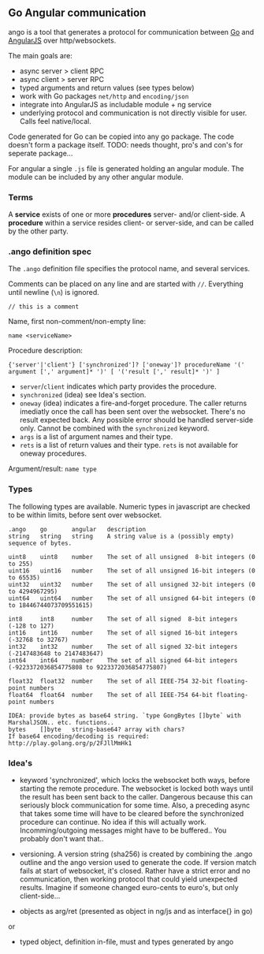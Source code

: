 ## Go Angular communication

ango is a tool that generates a protocol for communication between [Go](http://golang.org) and [AngularJS](http://angularjs.org) over http/websockets.

The main goals are:

 - async server > client RPC
 - async client > server RPC
 - typed arguments and return values (see types below)
 - work with Go packages `net/http` and `encoding/json`
 - integrate into AngularJS as includable module + ng service
 - underlying protocol and communication is not directly visible for user. Calls feel native/local.

Code generated for Go can be copied into any go package. The code doesn't form a package itself.
TODO: needs thought, pro's and con's for seperate package...

For angular a single `.js` file is generated  holding an angular module. The module can be included by any other angular module.

### Terms

A **service** exists of one or more **procedures** server- and/or client-side.
A **procedure** within a service resides client- or server-side, and can be called by the other party.

### .ango definition spec
The `.ango` definition file specifies the protocol name, and several services.

Comments can be placed on any line and are started with `//`. Everything until newline (`\n`) is ignored.

`// this is a comment`

Name, first non-comment/non-empty line:

`name <serviceName>`

Procedure description:

`{'server'|'client'} ['synchronized']? ['oneway']? procedureName '(' argument [',' argument]* ')' [ '('result [',' result]* ')' ]`

 - `server`/`client` indicates which party provides the procedure.
 - `synchronized` (idea) see Idea's section.
 - `oneway` (idea) indicates a fire-and-forget procedure. The caller returns imediatly once the call has been sent over the websocket. There's no result expected back. Any possible error should be handled server-side only. Cannot be combined with the `synchronized` keyword.
 - `args` is a list of argument names and their type.
 - `rets` is a list of return values and their type. `rets` is not available for oneway procedures.

Argument/result:
`name type`

### Types
The following types are available. Numeric types in javascript are checked to be within limits, before sent over websocket.
```
.ango    go       angular   description
string   string   string    A string value is a (possibly empty) sequence of bytes.

uint8    uint8    number    The set of all unsigned  8-bit integers (0 to 255)
uint16   uint16   number    The set of all unsigned 16-bit integers (0 to 65535)
uint32   uint32   number    The set of all unsigned 32-bit integers (0 to 4294967295)
uint64   uint64   number    The set of all unsigned 64-bit integers (0 to 18446744073709551615)

int8     int8     number    The set of all signed  8-bit integers (-128 to 127)
int16    int16    number    The set of all signed 16-bit integers (-32768 to 32767)
int32    int32    number    The set of all signed 32-bit integers (-2147483648 to 2147483647)
int64    int64    number    The set of all signed 64-bit integers (-9223372036854775808 to 9223372036854775807)

float32  float32  number    The set of all IEEE-754 32-bit floating-point numbers
float64  float64  number    The set of all IEEE-754 64-bit floating-point numbers

IDEA: provide bytes as base64 string. `type GongBytes []byte` with MarshalJSON.. etc. functions..
bytes    []byte   string-base64? array with chars?
If base64 encoding/decoding is required: http://play.golang.org/p/2FJllMmHk1
```

### Idea's

 - keyword 'synchronized', which locks the websocket both ways, before starting the remote procedure. The websocket is locked both ways until the result has been sent back to the caller. Dangerous because this can seriously block communication for some time. Also, a preceding async that takes some time will have to be cleared before the synchronized procedure can continue. No idea if this will actually work. Incomming/outgoing messages might have to be buffered.. You probably don't want that..

 - versioning. A version string (sha256) is created by combining the .ango outline and the ango version used to generate the code. If version match fails at start of websocket, it's closed. Rather have a strict error and no communication, then working protocol that could yield unexpected results. Imagine if someone changed euro-cents to euro's, but only client-side...

 - objects as arg/ret (presented as object in ng/js and as interface{} in go)

 or

 - typed object, definition in-file, must and types generated by ango
